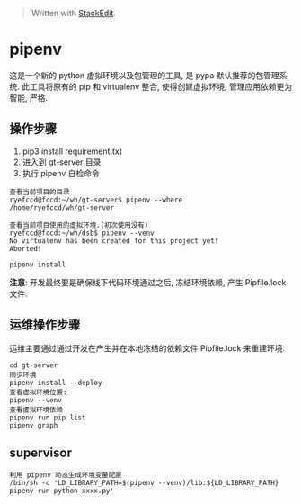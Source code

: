 


> Written with [StackEdit](https://stackedit.io/).

#  pipenv


这是一个新的 python 虚拟环境以及包管理的工具, 是 pypa 默认推荐的包管理系统. 此工具将原有的 pip 和 virtualenv 整合, 使得创建虚拟环境, 管理应用依赖更为智能, 严格.


##  操作步骤

 1. pip3 install requirement.txt
 2. 进入到 gt-server 目录
 3. 执行 pipenv 自检命令

```shell
查看当前项目的目录
ryefccd@fccd:~/wh/gt-server$ pipenv --where
/home/ryefccd/wh/gt-server

查看当前项目使用的虚拟环境.(初次使用没有)
ryefccd@fccd:~/wh/dsb$ pipenv --venv
No virtualenv has been created for this project yet!
Aborted!

pipenv install 
```


**注意**: 开发最终要是确保线下代码环境通过之后, 冻结环境依赖,
产生 Pipfile.lock 文件.



##  运维操作步骤

运维主要通过通过开发在产生并在本地冻结的依赖文件 Pipfile.lock 来重建环境.

```
cd gt-server
同步环境
pipenv install --deploy
查看虚拟环境位置:
pipenv --venv
查看虚拟环境依赖
pipenv run pip list
pipenv graph

```


##  supervisor

    利用 pipenv 动态生成环境变量配置
    /bin/sh -c 'LD_LIBRARY_PATH=$(pipenv --venv)/lib:${LD_LIBRARY_PATH} pipenv run python xxxx.py'


